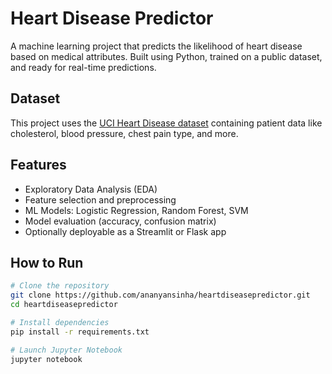 # Heart Disease Predictor

A machine learning project that predicts the likelihood of heart disease based on medical attributes. Built using Python, trained on a public dataset, and ready for real-time predictions.

##  Dataset

This project uses the [UCI Heart Disease dataset](https://www.kaggle.com/datasets/fedesoriano/heart-failure-prediction) containing patient data like cholesterol, blood pressure, chest pain type, and more.

## Features

- Exploratory Data Analysis (EDA)
- Feature selection and preprocessing
- ML Models: Logistic Regression, Random Forest, SVM
- Model evaluation (accuracy, confusion matrix)
- Optionally deployable as a Streamlit or Flask app

##  How to Run

```bash
# Clone the repository
git clone https://github.com/ananyansinha/heartdiseasepredictor.git
cd heartdiseasepredictor

# Install dependencies
pip install -r requirements.txt

# Launch Jupyter Notebook
jupyter notebook
